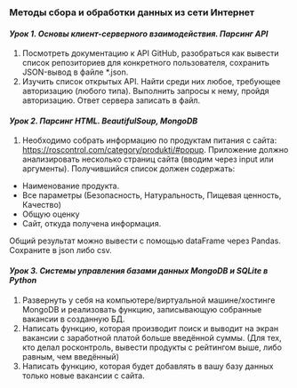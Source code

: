 ### Методы сбора и обработки данных из сети Интернет

#### _Урок 1. Основы клиент-серверного взаимодействия. Парсинг API_
1. Посмотреть документацию к API GitHub, разобраться как вывести список репозиториев для конкретного пользователя, сохранить JSON-вывод в файле *.json.
2. Изучить список открытых API. Найти среди них любое, требующее авторизацию (любого типа). Выполнить запросы к нему, пройдя авторизацию. Ответ сервера записать в файл.

#### _Урок 2. Парсинг HTML. BeautifulSoup, MongoDB_

1. Необходимо собрать информацию по продуктам питания с сайта: https://roscontrol.com/category/produkti/#popup. Приложение должно анализировать несколько страниц сайта (вводим через input или аргументы).
Получившийся список должен содержать:

- Наименование продукта.
- Все параметры (Безопасность, Натуральность, Пищевая ценность, Качество)
- Общую оценку
- Сайт, откуда получена информация.

Общий результат можно вывести с помощью dataFrame через Pandas. Сохраните в json либо csv.

#### _Урок 3. Системы управления базами данных MongoDB и SQLite в Python_

1. Развернуть у себя на компьютере/виртуальной машине/хостинге MongoDB и реализовать функцию, записывающую собранные вакансии в созданную БД.
2. Написать функцию, которая производит поиск и выводит на экран вакансии с заработной платой больше введённой суммы. (Для тех, кто делал росконтроль, вывести продукты с рейтингом выше, либо равным, чем введённый)
3. Написать функцию, которая будет добавлять в вашу базу данных только новые вакансии с сайта.
